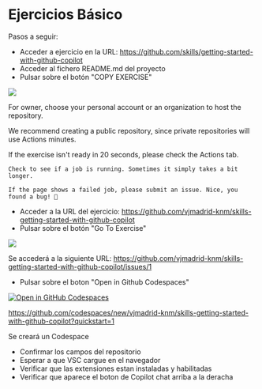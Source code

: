 # Ejercicios Básico

Pasos a seguir:

* Acceder a ejercicio en la URL: https://github.com/skills/getting-started-with-github-copilot
* Acceder al fichero README.md del proyecto
* Pulsar sobre el botón "COPY EXERCISE"

[![](https://img.shields.io/badge/Copy%20Exercise-%E2%86%92-1f883d?style=for-the-badge&logo=github&labelColor=197935)](https://github.com/new?template_owner=skills&template_name=getting-started-with-github-copilot&owner=%40me&name=skills-getting-started-with-github-copilot&description=Exercise:+Get+started+using+GitHub+Copilot&visibility=public)

For owner, choose your personal account or an organization to host the repository.

We recommend creating a public repository, since private repositories will use Actions minutes.

If the exercise isn't ready in 20 seconds, please check the Actions tab.

    Check to see if a job is running. Sometimes it simply takes a bit longer.

    If the page shows a failed job, please submit an issue. Nice, you found a bug! 🐛

* Acceder a la URL del ejercicio: https://github.com/vjmadrid-knm/skills-getting-started-with-github-copilot
* Pulsar sobre el botón "Go To Exercise"


[![](https://img.shields.io/badge/Go%20to%20Exercise-%E2%86%92-1f883d?style=for-the-badge&logo=github&labelColor=197935)](https://github.com/vjmadrid-knm/skills-getting-started-with-github-copilot/issues/1)

Se accederá a la siguiente URL: https://github.com/vjmadrid-knm/skills-getting-started-with-github-copilot/issues/1

* Pulsar sobre el boton "Open in Github Codespaces"

[![Open in GitHub Codespaces](https://github.com/codespaces/badge.svg)](https://codespaces.new/{{full_repo_name}}?quickstart=1)

https://github.com/codespaces/new/vjmadrid-knm/skills-getting-started-with-github-copilot?quickstart=1

Se creará un Codespace

* Confirmar los campos del repositorio
* Esperar a que VSC cargue en el navegador
* Verificar que las extensiones estan instaladas y habilitadas
* Verificar que aparece el boton de Copilot chat arriba a la deracha